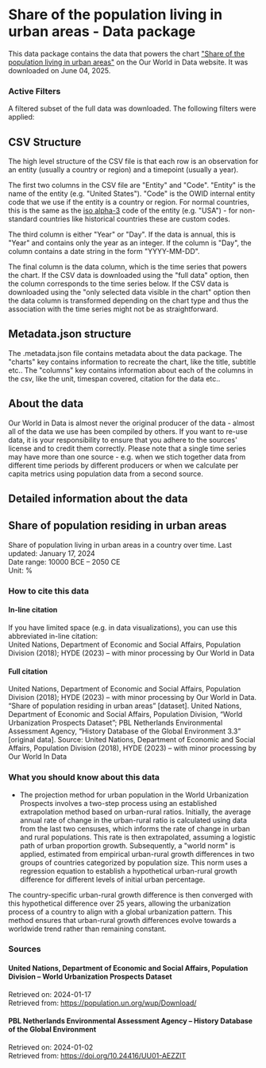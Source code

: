 # Share of the population living in urban areas - Data package

This data package contains the data that powers the chart ["Share of the population living in urban areas"](https://ourworldindata.org/grapher/urban-population-share-2050?v=1&csvType=full&useColumnShortNames=false) on the Our World in Data website. It was downloaded on June 04, 2025.

### Active Filters

A filtered subset of the full data was downloaded. The following filters were applied:

## CSV Structure

The high level structure of the CSV file is that each row is an observation for an entity (usually a country or region) and a timepoint (usually a year).

The first two columns in the CSV file are "Entity" and "Code". "Entity" is the name of the entity (e.g. "United States"). "Code" is the OWID internal entity code that we use if the entity is a country or region. For normal countries, this is the same as the [iso alpha-3](https://en.wikipedia.org/wiki/ISO_3166-1_alpha-3) code of the entity (e.g. "USA") - for non-standard countries like historical countries these are custom codes.

The third column is either "Year" or "Day". If the data is annual, this is "Year" and contains only the year as an integer. If the column is "Day", the column contains a date string in the form "YYYY-MM-DD".

The final column is the data column, which is the time series that powers the chart. If the CSV data is downloaded using the "full data" option, then the column corresponds to the time series below. If the CSV data is downloaded using the "only selected data visible in the chart" option then the data column is transformed depending on the chart type and thus the association with the time series might not be as straightforward.

## Metadata.json structure

The .metadata.json file contains metadata about the data package. The "charts" key contains information to recreate the chart, like the title, subtitle etc.. The "columns" key contains information about each of the columns in the csv, like the unit, timespan covered, citation for the data etc..

## About the data

Our World in Data is almost never the original producer of the data - almost all of the data we use has been compiled by others. If you want to re-use data, it is your responsibility to ensure that you adhere to the sources' license and to credit them correctly. Please note that a single time series may have more than one source - e.g. when we stich together data from different time periods by different producers or when we calculate per capita metrics using population data from a second source.

## Detailed information about the data


## Share of population residing in urban areas
Share of population living in urban areas in a country over time.
Last updated: January 17, 2024  
Date range: 10000 BCE – 2050 CE  
Unit: %  


### How to cite this data

#### In-line citation
If you have limited space (e.g. in data visualizations), you can use this abbreviated in-line citation:  
United Nations, Department of Economic and Social Affairs, Population Division (2018); HYDE (2023) – with minor processing by Our World in Data

#### Full citation
United Nations, Department of Economic and Social Affairs, Population Division (2018); HYDE (2023) – with minor processing by Our World in Data. “Share of population residing in urban areas” [dataset]. United Nations, Department of Economic and Social Affairs, Population Division, “World Urbanization Prospects Dataset”; PBL Netherlands Environmental Assessment Agency, “History Database of the Global Environment 3.3” [original data].
Source: United Nations, Department of Economic and Social Affairs, Population Division (2018), HYDE (2023) – with minor processing by Our World In Data

### What you should know about this data
* The projection method for urban population in the World Urbanization Prospects involves a two-step process using an established extrapolation method based on urban-rural ratios. Initially, the average annual rate of change in the urban-rural ratio is calculated using data from the last two censuses, which informs the rate of change in urban and rural populations. This rate is then extrapolated, assuming a logistic path of urban proportion growth. Subsequently, a "world norm" is applied, estimated from empirical urban-rural growth differences in two groups of countries categorized by population size. This norm uses a regression equation to establish a hypothetical urban-rural growth difference for different levels of initial urban percentage.

The country-specific urban-rural growth difference is then converged with this hypothetical difference over 25 years, allowing the urbanization process of a country to align with a global urbanization pattern. This method ensures that urban-rural growth differences evolve towards a worldwide trend rather than remaining constant.

### Sources

#### United Nations, Department of Economic and Social Affairs, Population Division – World Urbanization Prospects Dataset
Retrieved on: 2024-01-17  
Retrieved from: https://population.un.org/wup/Download/  

#### PBL Netherlands Environmental Assessment Agency – History Database of the Global Environment
Retrieved on: 2024-01-02  
Retrieved from: https://doi.org/10.24416/UU01-AEZZIT  


    